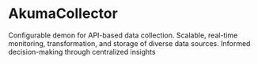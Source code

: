 # AkumaCollector
Configurable demon for API-based data collection. Scalable, real-time monitoring, transformation, and storage of diverse data sources. Informed decision-making through centralized insights
